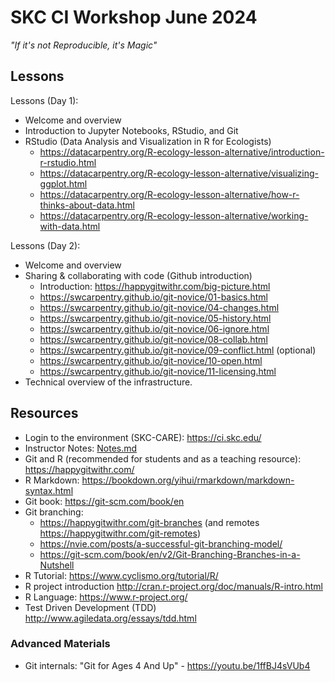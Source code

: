 # SKC CI Workshop June 2024

*"If it's not Reproducible, it's Magic"*

## Lessons

Lessons (Day 1):

  * Welcome and overview
  * Introduction to Jupyter Notebooks, RStudio, and Git
  * RStudio (Data Analysis and Visualization in R for Ecologists)
    * https://datacarpentry.org/R-ecology-lesson-alternative/introduction-r-rstudio.html
    * https://datacarpentry.org/R-ecology-lesson-alternative/visualizing-ggplot.html
    * https://datacarpentry.org/R-ecology-lesson-alternative/how-r-thinks-about-data.html
    * https://datacarpentry.org/R-ecology-lesson-alternative/working-with-data.html

Lessons (Day 2):

  * Welcome and overview
  * Sharing & collaborating with code (Github introduction)
    * Introduction: https://happygitwithr.com/big-picture.html
    * https://swcarpentry.github.io/git-novice/01-basics.html
    * https://swcarpentry.github.io/git-novice/04-changes.html
    * https://swcarpentry.github.io/git-novice/05-history.html
    * https://swcarpentry.github.io/git-novice/06-ignore.html
    * https://swcarpentry.github.io/git-novice/08-collab.html
    * https://swcarpentry.github.io/git-novice/09-conflict.html (optional)
    * https://swcarpentry.github.io/git-novice/10-open.html
    * https://swcarpentry.github.io/git-novice/11-licensing.html
  * Technical overview of the infrastructure.

## Resources

  * Login to the environment (SKC-CARE): https://ci.skc.edu/
  * Instructor Notes: [Notes.md](Notes.md)
  * Git and R (recommended for students and as a teaching resource): https://happygitwithr.com/
  * R Markdown: https://bookdown.org/yihui/rmarkdown/markdown-syntax.html
  * Git book: https://git-scm.com/book/en
  * Git branching: 
    * https://happygitwithr.com/git-branches (and remotes https://happygitwithr.com/git-remotes)
    * https://nvie.com/posts/a-successful-git-branching-model/
    * https://git-scm.com/book/en/v2/Git-Branching-Branches-in-a-Nutshell
  * R Tutorial: https://www.cyclismo.org/tutorial/R/
  * R project introduction http://cran.r-project.org/doc/manuals/R-intro.html
  * R Language: https://www.r-project.org/
  * Test Driven Development (TDD) http://www.agiledata.org/essays/tdd.html

### Advanced Materials

  * Git internals: "Git for Ages 4 And Up" - https://youtu.be/1ffBJ4sVUb4
